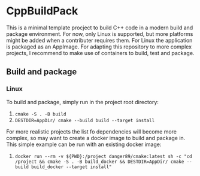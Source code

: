 # CppBuildPack

This is a minimal template procject to build C++ code in a modern build and package environment. For now, only Linux is supported, but more platforms might be added when a contributer requires them. For Linux the application is packaged as an AppImage. For adapting this repository to more complex projects, I recommend to make use of containers to build, test and package.

## Build and package
### Linux
To build and package, simply run in the project root directory:
1. `cmake -S . -B build`
2. `DESTDIR=AppDir/ cmake --build build --target install`

For more realistic projects the list fo dependencies will become more complex, so may want to create a docker image to build and package in. This simple example can be run with an existing docker image:
1. `docker run --rm -v ${PWD}:/project danger89/cmake:latest sh -c "cd /project && cmake -S . -B build_docker && DESTDIR=AppDir/ cmake --build build_docker --target install"`